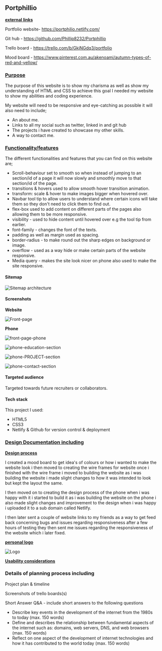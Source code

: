 ## Portphillio

**<u>external links</u>**

Portfolio website- <https://portphilio.netlify.com/>

Git hub - <https://github.com/Phillip8232/Portphillio>

Trello board - <https://trello.com/b/GkjNGdq3/portfolio>

Mood board - <https://www.pinterest.com.au/akenoami/autumn-types-of-red-and-yellow/>

### **<u>Purpose</u>** 

The purpose of this website is to show my charisma as well as show my understanding of HTML and CSS to achieve this goal I needed my website to show my abilities and coding experience.

My website will need to be responsive and eye-catching as possible it will also need to include;

- An about me.
- Links to all my social such as twitter, linked in and git hub
- The projects i have created to showcase my other skills.
-  A way to contact me.



### <u>**Functionality/features**</u>

The different functionalities and features that you can find on this website are;

- Scroll-behaviour set to smooth so when instead of jumping to an section/id of a page it will now slowly and smoothly move to that section/id of the page.
- transitions & hovers used to allow smooth hover transition animation.
- transform: scale & hover to make images bigger when hovered over.
- Navbar tool tip to allow users to understand where certain icons will take them so they don't need to click them to find out.
- flex-box used to add  content on different parts of the pages also allowing them to be more responsive.
- visibility  - used to hide content until hovered over e.g the tool tip from earlier.
- font-family - changes the font of the texts.
- padding as well as margin used as spacing.
- border-radius - to make round out the sharp edges on background or image.
- overflow - used as a way hide or make certain parts of the website responsive.
- Media query - makes the site look nicer on phone also used to make the site responsive.

#### Sitemap

![Sitemap architecture](<https://github.com/Phillip8232/Portphillio/blob/master/doc/Sitemap-architecture.PNG>)

#### Screenshots

**Website**

![Front-page](<https://github.com/Phillip8232/Portphillio/blob/master/doc/Front-page.png>)

**Phone**

![front-page-phone](<https://github.com/Phillip8232/Portphillio/blob/master/doc/front-page-phone.png>)

![phone-education-section](<https://github.com/Phillip8232/Portphillio/blob/master/doc/phone-education-section.png>)

![phone-PROJECT-section](<https://github.com/Phillip8232/Portphillio/blob/master/doc/phone-PROJECT-section.png>)

![phone-contact-section](<https://github.com/Phillip8232/Portphillio/blob/master/doc/phone-contact-section.png>)

#### Targeted audience

Targeted towards future recruiters or collaborators.

#### Tech stack

This project I used:

- HTML5
- CSS3
- Netlify & Github for version control & deployment

### <u>Design Documentation including</u>

<u>**Design process**</u>

I created a mood board to get idea's of colours or how i wanted to make the website look i then moved to creating the wire frames for website once i finished with the wire frame i moved to building the website as i was building the website i made slight changes to how it was intended to look but kept the layout the same.

I then moved on to creating the design process of the phone when i was happy with it i started to build it as  i was building the website on the phone i also made slight changes and improvement to the design when i was happy i uploaded it to a sub domain called Netlify.

I then later sent a couple of website links to my friends as a way to get feed back concerning bugs and issues regarding responsiveness after a few hours of testing they then sent me issues regarding the responsiveness of the website which i later fixed.

<u>**personal logo**</u>

![Logo](/home/phillip/Desktop/Portphillio/doc/Logo.png)

**<u>Usability considerations</u>**

### Details of planning process including

Project plan & timeline

Screenshots of trello boards(s)

Short Answer Q&A - include short answers to the following questions

- Describe key events in the development of the internet from the 1980s to today (max. 150 words)
- Define and describes the relationship between fundamental aspects of the internet such as: domains, web servers, DNS, and web browsers (max. 150 words)
- Reflect on one aspect of the development of internet technologies and how it has contributed to the world today (max. 150 words)



